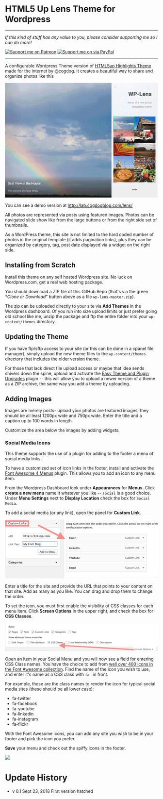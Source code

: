 # HTML5 Up Lens Theme for Wordpress

-----
*If this kind of stuff has any value to you, please consider supporting me so I can do more!*

[![Support me on Patreon](http://cogdog.github.io/images/badge-patreon.png)](https://patreon.com/cogdog) [![Support me on via PayPal](http://cogdog.github.io/images/badge-paypal.png)](https://paypal.me/cogdog)

----- 


A configurable Wordpress Theme version of [HTML5up Highlights Theme](https://html5up.net/lens) made for the internet by [@cogdog](http://cog.dog). It creates a beautiful way to share and organize photos like this

![Screenshot of Theme](screenshot.png "Screenshot of Theme")

You can see a demo version at http://lab.cogdogblog.com/lens/

All photos are represented via posts using featured images. Photos can be navigated slide show like from the large buttons or from the right side set of thumbnails.

As a WordPress theme, this site is not limited to the hard coded number of photos in the original template (it adds pagination links), plus they can be organized by category, tag, post date displayed via a widget on the right side.

## Installing from Scratch

Install this theme on any self hosted Wordpress site. No luck on Wordpress.com, get a real web hosting package. 

You should download a ZIP file of this GitHub Repo (that's via the green **Clone or Download*" button above as a file `wp-lens-master.zip`). 

The zip can be uploaded directly to your site via **Add Themes** in the Wordpress dashboard. Of you run into size upload limits or just prefer going old school like me, unzip the package and ftp the entire folder into your `wp-content/themes` directory.

## Updating the Theme

If you have ftp/sftp access to your site (or this can be done in a cpanel file manager), simply upload the new theme files to the `wp-content/themes` directory that includes the older version theme. 

For those that lack direct file upload access or maybe that idea sends shivers down the spine, upload and activate the [Easy Theme and Plugin Upgrades](https://wordpress.org/plugins/easy-theme-and-plugin-upgrades/) plugin -- this will allow you to upload a newer version of a theme as a ZIP archive, the same way you add a theme by uploading.

## Adding Images

Images are merely posts- upload your photos are featured images; they should be all least 1200px wide and 750px wide. Enter the title and a caption up to 100 words in length.

Customize the area below the images by adding widgets.

### Social Media Icons

This theme supports the use of a plugin for adding to the footer a  menu of social media links.

To have a customized set of icon links in the footer, install and activate the [Font Awesome 4 Menus](https://wordpress.org/plugins/font-awesome-4-menus/) plugin. This allows you to add an icon to any menu item.

From the Wordpress Dashboard look under **Appearances** for **Menus**. Click **create a new menu**  name it whatever you like -- `social` is  a good choice. Under  **Menu Settings** next to **Display Location** check the box for `Social Media`. 

To add a social media (or any link), open the panel for **Custom Link**. 

![](images/add-custom-link.jpg "Adding Menu Items Links")

Enter a title for the site and provide the URL that points to your content on that site. Add as many as you like. You can drag and drop them to change the order.

To set the icon, you must first enable the visibility of CSS classes for each menu item.  Click **Screen Options** in the upper right, and check the box for **CSS Classes**.

![](images/screen-options.jpg "Enabling screen options for menus")

Open an item in your Social Menu and you will now see a field for entering CSS Class names. You have the choice to add from [well over 400 icons in the Font Awesome collection](http://fontawesome.io/icons/). Find the name of the icon you wish to use, and enter it's name as a CSS class with `fa-` in front. 

For example, these are the class names to render the icon for typical social media sites (these should be all lower case):

* fa-twitter
* fa-facebook
* fa-youtube
* fa-linkedin
* fa-instagram
* fa-flickr

With the Font Awesome icons, you can add any site you wish to be in your footer and pick the icon you prefer.

**Save** your menu and check out the spiffy icons in the footer.

![](images/with-social-media-icons.jpg "")

# Update History

* v 0.1 Sept 23, 2018 First version hatched

 

